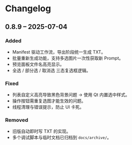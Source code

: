 # Changelog

## 0.8.9 – 2025-07-04

### Added
- Manifest 驱动工作流，导出阶段统一生成 TXT。
- 批量重新生成功能，支持多选图片一次性获取新 Prompt。
- 预览面板文件名高亮显示。
- 全选 / 部分选 / 取消选 三态复选框逻辑。

### Fixed
- 列表自定义高亮导致黑色背景问题 → 使用 Qt 内置选中样式。
- 操作按钮需重复选图才能生效的问题。
- 线程清理与错误提示，防止 UI 卡死。

### Removed
- 旧版自动即时写 TXT 的实现。
- 多个调试脚本与临时文档已归档到 `docs/archive/`。 
